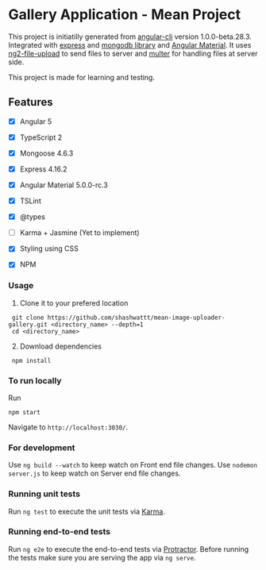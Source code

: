 # Gallery Application - Mean Project

This project is initiatilly generated from [angular-cli](https://github.com/angular/angular-cli) version 1.0.0-beta.28.3.
Integrated with [express](https://expressjs.com/) and [mongodb library](http://mongoosejs.com/) and [Angular Material](https://material.angular.io/). 
It uses [ng2-file-upload](https://github.com/valor-software/ng2-file-upload/) to send files to server and [multer](https://github.com/expressjs/multer) for handling files at server side.

This project is made for learning and testing.

## Features
- [x] Angular 5
- [x] TypeScript 2
- [x] Mongoose 4.6.3
- [x] Express 4.16.2
- [x] Angular Material 5.0.0-rc.3
- [x] TSLint
- [x] @types
- [ ] Karma + Jasmine (Yet to implement)
- [x] Styling using CSS
- [x] NPM


### Usage
1. Clone it to your prefered location 

```
 git clone https://github.com/shashwattt/mean-image-uploader-gallery.git <directory_name> --depth=1
 cd <directory_name>
```
2. Download dependencies

```
 npm install
```

### To run locally
Run 
```
npm start
```
Navigate to `http://localhost:3030/`.

### For development

Use `ng build --watch` to keep watch on Front end file changes.
Use `nodemon server.js` to keep watch on Server end file changes.

### Running unit tests

Run `ng test` to execute the unit tests via [Karma](https://karma-runner.github.io).

### Running end-to-end tests

Run `ng e2e` to execute the end-to-end tests via [Protractor](http://www.protractortest.org/).
Before running the tests make sure you are serving the app via `ng serve`.
